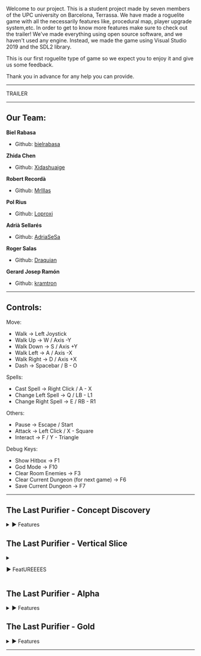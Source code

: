 
Welcome to our project. This is a student project made by seven members of the UPC university on Barcelona, Terrassa. 
We have made a roguelite game with all the necessarily features like, procedural map, player upgrade system,etc.
In order to get to know more features make sure to check out the trailer!
We've made everything using open source software, and we haven't used any engine. Instead, we made the game using Visual Studio 2019 and the SDL2 library.

This is our first roguelite type of game so we expect you to enjoy it and give us some feedback.

Thank you in advance for any help you can provide.

***
TRAILER

***
## Our Team:

**Biel Rabasa**

* Github: [bielrabasa](https://github.com/bielrabasa)

**Zhida Chen**

* Github: [Xidashuaige](https://github.com/Xidashuaige)

**Robert Recordà**

* Github: [MrIllas](https://github.com/MrIllas) 

**Pol Rius**

* Github: [Loproxi](https://github.com/Loproxi)  

**Adrià Sellarés**

* Github: [AdriaSeSa](https://github.com/AdriaSeSa)  

**Roger Salas**

* Github: [Draquian](https://github.com/Draquian) 

**Gerard Josep Ramón**

* Github: [kramtron](https://github.com/kramtron) 

***

## Controls:

Move:
- 	Walk			→	Left Joystick
- 	Walk Up			→	W  /  Axis -Y
- 	Walk Down		→	S  /  Axis +Y
- 	Walk Left		→	A  /  Axis -X
- 	Walk Right		→	D  /  Axis +X
- 	Dash			→	Spacebar  /  B - O

Spells:
- 	Cast Spell		→	Right Click  /  A - X
- 	Change Left Spell 	→	Q  /  LB - L1
- 	Change Right Spell	→	E  /  RB - R1

Others:
- 	Pause			→	Escape  /  Start
- 	Attack			→	Left Click  /  X - Square
- 	Interact		→	F  /  Y - Triangle

Debug Keys:
- 	Show Hitbox		→	F1
- 	God Mode		→	F10
- 	Clear Room Enemies	→	F3
- 	Clear Current Dungeon (for next game)	→	F6
- 	Save Current Dungeon	→	F7

***
## The Last Purifier - Concept Discovery
<details>
<summary>▶ Features</summary>

* Well, you asked for it!

</details>

## The Last Purifier - Vertical Slice
<details>
  
<summary>
  
  ▶ FeatUREEEES
  
 </summary>

* Fullscreen & Windowed mode

* God Mode (F10) 
  
  *  Instakills  
> > No damage 

> Keyboard & Gamepad control

> 2 playable characters
> > Sage (range battle system)  
> > Revenant (melee battle system)

> 3 types of enemies 
> > Ghoul 
> > Kaboom  
> > Worm

> 6 NPCs with custom dialog

> 5 Spells
> > Purifed Sword
> > Soul Shield
> > Purification Slash
> > Foteiros
> > Ekriski

> Spell deck

> 2 Skill Trees, one per class.

> Random generated map.

> Hub Map with different zones 

> Custom team logo (with fx)

> Custom game logo (with fx)

> Menu & Pause menu (keyboard & controller)
> >Play
> >Options
> >Credits
> >Load
> >Save
> >Exit
> >GitHub link

> Audio
> >Background music
> >Audio effects
> > >Enemies
> > >Players
> > >Attacks
> > >Menu

> HUD
> > Health bar & damage effects
> >Spell cards + deck
> >Pause menu


</details>

## The Last Purifier - Alpha
<details>
<summary>▶ Features</summary>

> Map
> >Minimap (dungeon & hub)
> >3 new puzzles (3 new rooms)
> >Save & Continue from last dungeon
> >Player converter

> Entities
> >New slime enemy
> >New breakable pot
> >Buttons (random pressing order)
> >Pathfinding

> Weapons
> >New combat system
> >Spear
> >Staff
> >Book

> Audio
> >New fx
> >New music for every scene
> >Change Volume

> UI
> >Win screen
> >Game over screen
> >Vsync activation
> >Volume changing
> >Ability trees
> > >Buy better stats
> > >Buy deck spaces
> > >Buy ability improvements

> Quests

</details>

## The Last Purifier - Gold
<details>
<summary>▶ Features</summary>

* Well, you asked for it!

</details>

***
